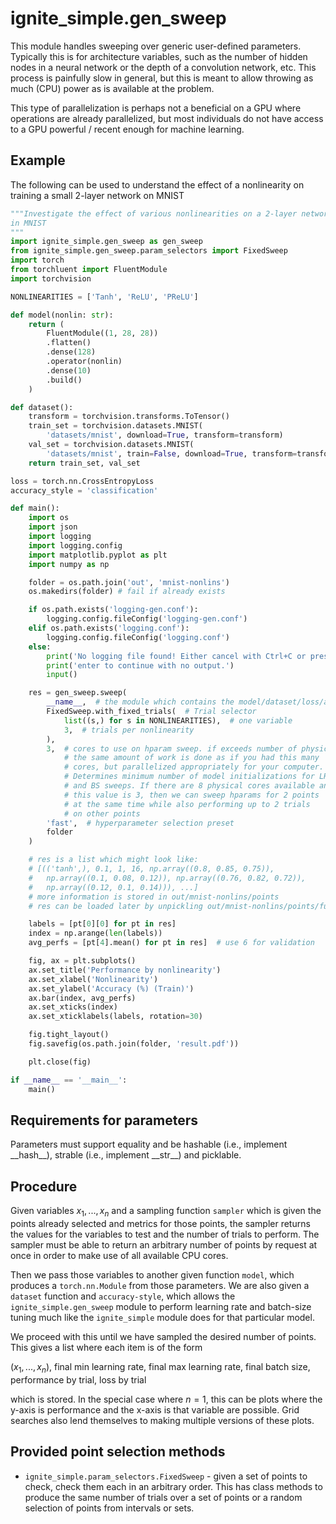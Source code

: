 # ignite_simple.gen_sweep

This module handles sweeping over generic user-defined parameters. Typically
this is for architecture variables, such as the number of hidden nodes in a
neural network or the depth of a convolution network, etc. This process is
painfully slow in general, but this is meant to allow throwing as much (CPU)
power as is available at the problem.

This type of parallelization is perhaps not a beneficial on a GPU where
operations are already parallelized, but most individuals do not have access
to a GPU powerful / recent enough for machine learning.

## Example

The following can be used to understand the effect of a nonlinearity on
training a small 2-layer network on MNIST

```py
"""Investigate the effect of various nonlinearities on a 2-layer network
in MNIST
"""
import ignite_simple.gen_sweep as gen_sweep
from ignite_simple.gen_sweep.param_selectors import FixedSweep
import torch
from torchluent import FluentModule
import torchvision

NONLINEARITIES = ['Tanh', 'ReLU', 'PReLU']

def model(nonlin: str):
    return (
        FluentModule((1, 28, 28))
        .flatten()
        .dense(128)
        .operator(nonlin)
        .dense(10)
        .build()
    )

def dataset():
    transform = torchvision.transforms.ToTensor()
    train_set = torchvision.datasets.MNIST(
        'datasets/mnist', download=True, transform=transform)
    val_set = torchvision.datasets.MNIST(
        'datasets/mnist', train=False, download=True, transform=transform)
    return train_set, val_set

loss = torch.nn.CrossEntropyLoss
accuracy_style = 'classification'

def main():
    import os
    import json
    import logging
    import logging.config
    import matplotlib.pyplot as plt
    import numpy as np

    folder = os.path.join('out', 'mnist-nonlins')
    os.makedirs(folder) # fail if already exists

    if os.path.exists('logging-gen.conf'):
        logging.config.fileConfig('logging-gen.conf')
    elif os.path.exists('logging.conf'):
        logging.config.fileConfig('logging.conf')
    else:
        print('No logging file found! Either cancel with Ctrl+C or press')
        print('enter to continue with no output.')
        input()

    res = gen_sweep.sweep(
        __name__,  # the module which contains the model/dataset/loss/accuracy
        FixedSweep.with_fixed_trials(  # Trial selector
            list((s,) for s in NONLINEARITIES),  # one variable
            3,  # trials per nonlinearity
        ),
        3,  # cores to use on hparam sweep. if exceeds number of physical cores,
            # the same amount of work is done as if you had this many
            # cores, but parallelized appropriately for your computer.
            # Determines minimum number of model initializations for LR
            # and BS sweeps. If there are 8 physical cores available and
            # this value is 3, then we can sweep hparams for 2 points
            # at the same time while also performing up to 2 trials
            # on other points
        'fast',  # hyperparameter selection preset
        folder
    )

    # res is a list which might look like:
    # [(('tanh',), 0.1, 1, 16, np.array((0.8, 0.85, 0.75)),
    #   np.array((0.1, 0.08, 0.12)), np.array((0.76, 0.82, 0.72)),
    #   np.array((0.12, 0.1, 0.14))), ...]
    # more information is stored in out/mnist-nonlins/points
    # res can be loaded later by unpickling out/mnist-nonlins/points/funcres.pt

    labels = [pt[0][0] for pt in res]
    index = np.arange(len(labels))
    avg_perfs = [pt[4].mean() for pt in res]  # use 6 for validation

    fig, ax = plt.subplots()
    ax.set_title('Performance by nonlinearity')
    ax.set_xlabel('Nonlinearity')
    ax.set_ylabel('Accuracy (%) (Train)')
    ax.bar(index, avg_perfs)
    ax.set_xticks(index)
    ax.set_xticklabels(labels, rotation=30)

    fig.tight_layout()
    fig.savefig(os.path.join(folder, 'result.pdf'))

    plt.close(fig)

if __name__ == '__main__':
    main()
```

## Requirements for parameters

Parameters must support equality and be hashable (i.e., implement
\_\_hash\_\_), strable (i.e., implement \_\_str\_\_) and picklable.

## Procedure

Given variables $x_1, ..., x_n$ and a sampling function `sampler` which is
given the points already selected and metrics for those points, the sampler
returns the values for the variables to test and the number of trials to
perform. The sampler must be able to return an arbitrary number of points
by request at once in order to make use of all available CPU cores.

Then we pass those variables to another given function `model`, which produces
a `torch.nn.Module` from those parameters. We are also given a `dataset`
function and `accuracy-style`, which allows the `ignite_simple.gen_sweep`
module to perform learning rate and batch-size tuning much like the
`ignite_simple` module does for that particular model.

We proceed with this until we have sampled the desired number of points.
This gives a list where each item is of the form

$(x_1, ..., x_n)$, final min learning rate, final max learning rate, final batch size,
    performance by trial, loss by trial

which is stored. In the special case where $n=1$, this can be plots where the
y-axis is performance and the x-axis is that variable are possible. Grid
searches also lend themselves to making multiple versions of these plots.

## Provided point selection methods

- `ignite_simple.param_selectors.FixedSweep` - given a set of points to
    check, check them each in an arbitrary order. This has class
    methods to produce the same number of trials over a set of points
    or a random selection of points from intervals or sets.

